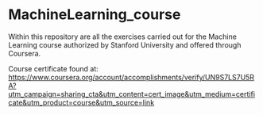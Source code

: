 # MachineLearning_course
Within this repository are all the exercises carried out for the Machine Learning course authorized by Stanford University and offered through Coursera.

Course certificate found at: https://www.coursera.org/account/accomplishments/verify/UN9S7LS7U5RA?utm_campaign=sharing_cta&utm_content=cert_image&utm_medium=certificate&utm_product=course&utm_source=link

